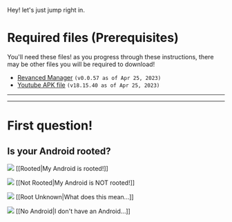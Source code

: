 Hey! let's just jump right in.

# Required files (Prerequisites)
You'll need these files!
as you progress through these instructions, there may be other files you will be required to download!

- [Revanced Manager](https://github.com/revanced/revanced-manager/releases/tag/v0.0.57) `(v0.0.57 as of Apr 25, 2023)`
- [Youtube APK file](https://www.apkmirror.com/wp-content/themes/APKMirror/download.php?id=4701623&key=0e84306bc5ac6062bf7fb134b7126e2c0320f126&forcebaseapk=true) `(v18.15.40 as of Apr 25, 2023)`


---


---

# First question!
## Is your Android rooted?

![](https://cdn.discordapp.com/attachments/803186540359450664/1100707666361323520/ezgif.com-resize_1.gif) [[Rooted|My Android is rooted!]]

![](https://cdn.discordapp.com/attachments/803186540359450664/1100707666361323520/ezgif.com-resize_1.gif) [[Not Rooted|My Android is NOT rooted!]]

![](https://cdn.discordapp.com/attachments/803186540359450664/1100707666361323520/ezgif.com-resize_1.gif) [[Root Unknown|What does this mean...]]

![](https://cdn.discordapp.com/attachments/803186540359450664/1100707666361323520/ezgif.com-resize_1.gif) [[No Android|I don't have an Android...]]
